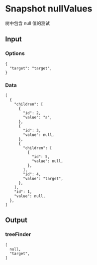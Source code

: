 # Snapshot nullValues

树中包含 null 值的测试

## Input

### Options
```json5
{
  "target": "target",
}
```

### Data
```json5
[
  {
    "children": [
      {
        "id": 2,
        "value": "a",
      },
      {
        "id": 3,
        "value": null,
      },
      {
        "children": [
          {
            "id": 5,
            "value": null,
          },
        ],
        "id": 4,
        "value": "target",
      },
    ],
    "id": 1,
    "value": null,
  },
]
```

## Output

### treeFinder
```json5
[
  null,
  "target",
]
```